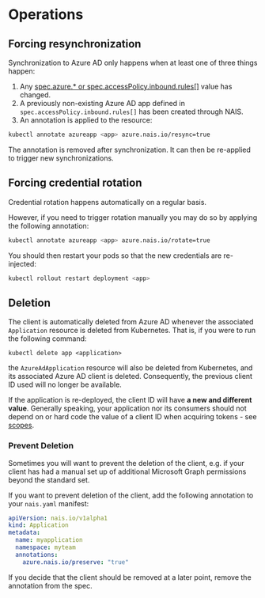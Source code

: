 # Operations

## Forcing resynchronization

Synchronization to Azure AD only happens when at least one of three things happen:

1. Any [spec.azure.* or spec.accessPolicy.inbound.rules[]](configuration.md#spec) value has changed.
2. A previously non-existing Azure AD app defined in `spec.accessPolicy.inbound.rules[]` has been created through NAIS.
3. An annotation is applied to the resource:

```bash
kubectl annotate azureapp <app> azure.nais.io/resync=true
```

The annotation is removed after synchronization. It can then be re-applied to trigger new synchronizations.

## Forcing credential rotation

Credential rotation happens automatically on a regular basis.

However, if you need to trigger rotation manually you may do so by applying the following annotation:

```bash
kubectl annotate azureapp <app> azure.nais.io/rotate=true
```

You should then restart your pods so that the new credentials are re-injected:

```bash
kubectl rollout restart deployment <app>
```

## Deletion

The client is automatically deleted from Azure AD whenever the associated `Application` resource is deleted from Kubernetes.
That is, if you were to run the following command:

```shell
kubectl delete app <application>
```

the `AzureAdApplication` resource will also be deleted from Kubernetes, and its associated Azure AD client is deleted.
Consequently, the previous client ID used will no longer be available.

If the application is re-deployed, the client ID will have **a new and different value**. 
Generally speaking, your application nor its consumers should not depend on or hard code the value of a client ID when 
acquiring tokens - see [scopes](concepts.md#scopes).

### Prevent Deletion

Sometimes you will want to prevent the deletion of the client, e.g. if your client has had a manual set up of additional 
Microsoft Graph permissions beyond the standard set.

If you want to prevent deletion of the client, add the following annotation to your `nais.yaml` manifest:

```yaml hl_lines="7"
apiVersion: nais.io/v1alpha1
kind: Application
metadata:
  name: myapplication
  namespace: myteam
  annotations:
    azure.nais.io/preserve: "true"
```

If you decide that the client should be removed at a later point, remove the annotation from the spec.
